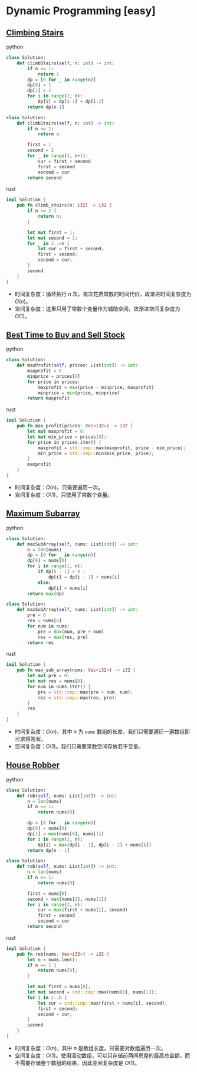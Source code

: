 # Dynamic Programming [easy]

## [Climbing Stairs](https://leetcode.cn/problems/climbing-stairs/)

python

```python
class Solution:
    def climbStairs(self, n: int) -> int:
        if n <= 1:
            return 1
        dp = [0 for _ in range(n)]
        dp[0] = 1
        dp[1] = 2
        for i in range(2, n):
            dp[i] = dp[i-1] + dp[i-2]
        return dp[n-1]

class Solution:
    def climbStairs(self, n: int) -> int:
        if n <= 2:
            return n

        first = 1
        second = 2
        for _ in range(3, n+1):
            cur = first + second
            first = second
            second = cur
        return second
```

rust

```rust
impl Solution {
    pub fn climb_stairs(n: i32) -> i32 {
        if n <= 2 {
            return n;
        }

        let mut first = 1;
        let mut second = 2;
        for _ in 3..=n {
            let cur = first + second;
            first = second;
            second = cur;
        }
        second
    }
}
```

* 时间复杂度：循环执行 $n$ 次，每次花费常数的时间代价，故渐进时间复杂度为 $O(n)$。
* 空间复杂度：这里只用了常数个变量作为辅助空间，故渐进空间复杂度为 $O(1)$。

## [Best Time to Buy and Sell Stock](https://leetcode.cn/problems/best-time-to-buy-and-sell-stock/)

python

```python
class Solution:
    def maxProfit(self, prices: List[int]) -> int:
        maxprofit = 0
        minprice = prices[0]
        for price in prices:
            maxprofit = max(price - minprice, maxprofit)
            minprice = min(price, minprice)
        return maxprofit
```

rust

```rust
impl Solution {
    pub fn max_profit(prices: Vec<i32>) -> i32 {
        let mut maxprofit = 0;
        let mut min_price = prices[0];
        for price in prices.iter() {
            maxprofit = std::cmp::max(maxprofit, price - min_price);
            min_price = std::cmp::min(min_price, price);
        }
        maxprofit
    }
}
```

* 时间复杂度：$O(n)$，只需要遍历一次。
* 空间复杂度：$O(1)$，只使用了常数个变量。

## [Maximum Subarray](https://leetcode.cn/problems/maximum-subarray/)

python

```python
class Solution:
    def maxSubArray(self, nums: List[int]) -> int:
        n = len(nums)
        dp = [0 for _ in range(n)]
        dp[0] = nums[0]
        for i in range(1, n):
            if dp[i - 1] > 0 :
                dp[i] = dp[i - 1] + nums[i]
            else:
                dp[i] = nums[i]
        return max(dp)

class Solution:
    def maxSubArray(self, nums: List[int]) -> int:
        pre = 0
        res = nums[0]
        for num in nums:
            pre = max(num, pre + num)
            res = max(res, pre)
        return res
```

rust

```rust
impl Solution {
    pub fn max_sub_array(nums: Vec<i32>) -> i32 {
        let mut pre = 0;
        let mut res = nums[0];
        for num in nums.iter() {
            pre = std::cmp::max(pre + num, num);
            res = std::cmp::max(res, pre);
        }
        res
    }
}
```

* 时间复杂度：$O(n)$，其中 $n$ 为 `nums` 数组的长度。我们只需要遍历一遍数组即可求得答案。
* 空间复杂度：$O(1)$。我们只需要常数空间存放若干变量。

## [House Robber](https://leetcode.cn/problems/house-robber/)

python

```python
class Solution:
    def rob(self, nums: List[int]) -> int:
        n = len(nums)
        if n == 1:
            return nums[0]

        dp = [0 for _ in range(n)]
        dp[0] = nums[0]
        dp[1] = max(nums[0], nums[1])
        for i in range(2, n):
            dp[i] = max(dp[i - 1], dp[i - 2] + nums[i])
        return dp[n - 1]

class Solution:
    def rob(self, nums: List[int]) -> int:
        n = len(nums)
        if n == 1:
            return nums[0]

        first = nums[0]
        second = max(nums[0], nums[1])
        for i in range(2, n):
            cur = max(first + nums[i], second)
            first = second
            second = cur
        return second
```

rust

```rust
impl Solution {
    pub fn rob(nums: Vec<i32>) -> i32 {
        let n = nums.len();
        if n == 1 {
            return nums[0];
        }

        let mut first = nums[0];
        let mut second = std::cmp::max(nums[0], nums[1]);
        for i in 2..n {
            let cur = std::cmp::max(first + nums[i], second);
            first = second;
            second = cur;
        }
        second
    }
}
```

* 时间复杂度：$O(n)$，其中 $n$ 是数组长度。只需要对数组遍历一次。
* 空间复杂度：$O(1)$。使用滚动数组，可以只存储前两间房屋的最高总金额，而不需要存储整个数组的结果，因此空间复杂度是 $O(1)$。
